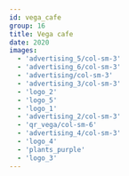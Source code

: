 ```yaml
---
id: vega_cafe
group: 16
title: Vega cafe
date: 2020
images:
  - 'advertising_5/col-sm-3'
  - 'advertising_6/col-sm-3'
  - 'advertising/col-sm-3'
  - 'advertising_3/col-sm-3'
  - 'logo_2'
  - 'logo_5'
  - 'logo_1'
  - 'advertising_2/col-sm-3'
  - 'qr_vega/col-sm-6'
  - 'advertising_4/col-sm-3'
  - 'logo_4'
  - 'plants_purple'
  - 'logo_3'
---
```

